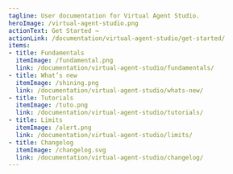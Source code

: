 ```yaml
---
tagline: User documentation for Virtual Agent Studio.
heroImage: /virtual-agent-studio.png
actionText: Get Started →
actionLink: /documentation/virtual-agent-studio/get-started/
items:
- title: Fundamentals​
  itemImage: /fundamental.png
  link: /documentation/virtual-agent-studio/fundamentals/
- title: What’s new
  itemImage: /shining.png
  link: /documentation/virtual-agent-studio/whats-new/
- title: Tutorials
  itemImage: /tuto.png
  link: /documentation/virtual-agent-studio/tutorials/
- title: Limits
  itemImage: /alert.png
  link: /documentation/virtual-agent-studio/limits/
- title: Changelog
  itemImage: /changelog.svg
  link: /documentation/virtual-agent-studio/changelog/
---
```


<Overview />